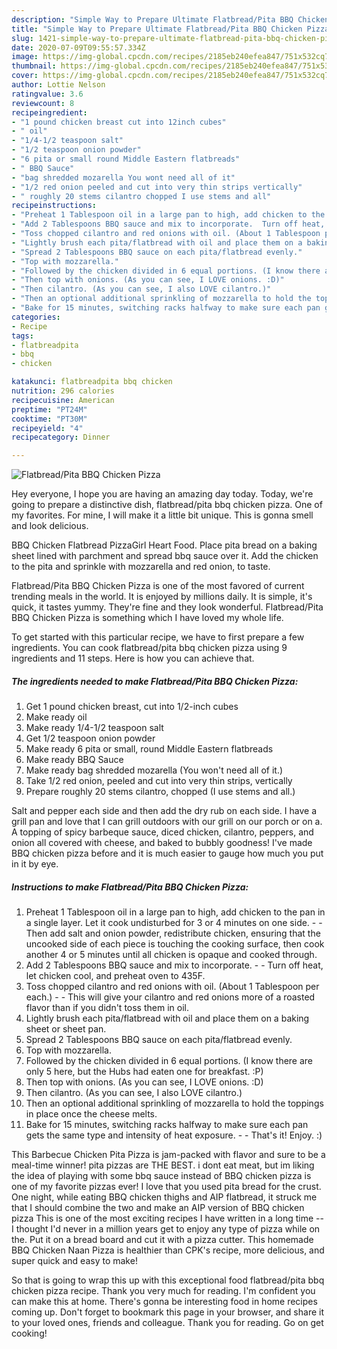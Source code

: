 ```yaml
---
description: "Simple Way to Prepare Ultimate Flatbread/Pita BBQ Chicken Pizza"
title: "Simple Way to Prepare Ultimate Flatbread/Pita BBQ Chicken Pizza"
slug: 1421-simple-way-to-prepare-ultimate-flatbread-pita-bbq-chicken-pizza
date: 2020-07-09T09:55:57.334Z
image: https://img-global.cpcdn.com/recipes/2185eb240efea847/751x532cq70/flatbreadpita-bbq-chicken-pizza-recipe-main-photo.jpg
thumbnail: https://img-global.cpcdn.com/recipes/2185eb240efea847/751x532cq70/flatbreadpita-bbq-chicken-pizza-recipe-main-photo.jpg
cover: https://img-global.cpcdn.com/recipes/2185eb240efea847/751x532cq70/flatbreadpita-bbq-chicken-pizza-recipe-main-photo.jpg
author: Lottie Nelson
ratingvalue: 3.6
reviewcount: 8
recipeingredient:
- "1 pound chicken breast cut into 12inch cubes"
- " oil"
- "1/4-1/2 teaspoon salt"
- "1/2 teaspoon onion powder"
- "6 pita or small round Middle Eastern flatbreads"
- " BBQ Sauce"
- "bag shredded mozarella You wont need all of it"
- "1/2 red onion peeled and cut into very thin strips vertically"
- " roughly 20 stems cilantro chopped I use stems and all"
recipeinstructions:
- "Preheat 1 Tablespoon oil in a large pan to high, add chicken to the pan in a single layer. Let it cook undisturbed for 3 or 4 minutes on one side.  Then add salt and onion powder, redistribute chicken, ensuring that the uncooked side of each piece is touching the cooking surface, then cook another 4 or 5 minutes until all chicken is opaque and cooked through."
- "Add 2 Tablespoons BBQ sauce and mix to incorporate.  Turn off heat, let chicken cool, and preheat oven to 435F."
- "Toss chopped cilantro and red onions with oil. (About 1 Tablespoon per each.)  This will give your cilantro and red onions more of a roasted flavor than if you didn&#39;t toss them in oil."
- "Lightly brush each pita/flatbread with oil and place them on a baking sheet or sheet pan."
- "Spread 2 Tablespoons BBQ sauce on each pita/flatbread evenly."
- "Top with mozzarella."
- "Followed by the chicken divided in 6 equal portions. (I know there are only 5 here, but the Hubs had eaten one for breakfast. :P)"
- "Then top with onions. (As you can see, I LOVE onions. :D)"
- "Then cilantro. (As you can see, I also LOVE cilantro.)"
- "Then an optional additional sprinkling of mozzarella to hold the toppings in place once the cheese melts."
- "Bake for 15 minutes, switching racks halfway to make sure each pan gets the same type and intensity of heat exposure.  That&#39;s it! Enjoy. :)"
categories:
- Recipe
tags:
- flatbreadpita
- bbq
- chicken

katakunci: flatbreadpita bbq chicken 
nutrition: 296 calories
recipecuisine: American
preptime: "PT24M"
cooktime: "PT30M"
recipeyield: "4"
recipecategory: Dinner

---
```



![Flatbread/Pita BBQ Chicken Pizza](https://img-global.cpcdn.com/recipes/2185eb240efea847/751x532cq70/flatbreadpita-bbq-chicken-pizza-recipe-main-photo.jpg)

Hey everyone, I hope you are having an amazing day today. Today, we're going to prepare a distinctive dish, flatbread/pita bbq chicken pizza. One of my favorites. For mine, I will make it a little bit unique. This is gonna smell and look delicious.

BBQ Chicken Flatbread PizzaGirl Heart Food. Place pita bread on a baking sheet lined with parchment and spread bbq sauce over it. Add the chicken to the pita and sprinkle with mozzarella and red onion, to taste.

Flatbread/Pita BBQ Chicken Pizza is one of the most favored of current trending meals in the world. It is enjoyed by millions daily. It is simple, it's quick, it tastes yummy. They're fine and they look wonderful. Flatbread/Pita BBQ Chicken Pizza is something which I have loved my whole life.


To get started with this particular recipe, we have to first prepare a few ingredients. You can cook flatbread/pita bbq chicken pizza using 9 ingredients and 11 steps. Here is how you can achieve that.

<!--inarticleads1-->

##### The ingredients needed to make Flatbread/Pita BBQ Chicken Pizza:

1. Get 1 pound chicken breast, cut into 1/2-inch cubes
1. Make ready  oil
1. Make ready 1/4-1/2 teaspoon salt
1. Get 1/2 teaspoon onion powder
1. Make ready 6 pita or small, round Middle Eastern flatbreads
1. Make ready  BBQ Sauce
1. Make ready bag shredded mozarella (You won&#39;t need all of it.)
1. Take 1/2 red onion, peeled and cut into very thin strips, vertically
1. Prepare  roughly 20 stems cilantro, chopped (I use stems and all.)


Salt and pepper each side and then add the dry rub on each side. I have a grill pan and love that I can grill outdoors with our grill on our porch or on a. A topping of spicy barbeque sauce, diced chicken, cilantro, peppers, and onion all covered with cheese, and baked to bubbly goodness! I&#39;ve made BBQ chicken pizza before and it is much easier to gauge how much you put in it by eye. 

<!--inarticleads2-->

##### Instructions to make Flatbread/Pita BBQ Chicken Pizza:

1. Preheat 1 Tablespoon oil in a large pan to high, add chicken to the pan in a single layer. Let it cook undisturbed for 3 or 4 minutes on one side. -  - Then add salt and onion powder, redistribute chicken, ensuring that the uncooked side of each piece is touching the cooking surface, then cook another 4 or 5 minutes until all chicken is opaque and cooked through.
1. Add 2 Tablespoons BBQ sauce and mix to incorporate. -  - Turn off heat, let chicken cool, and preheat oven to 435F.
1. Toss chopped cilantro and red onions with oil. (About 1 Tablespoon per each.) -  - This will give your cilantro and red onions more of a roasted flavor than if you didn&#39;t toss them in oil.
1. Lightly brush each pita/flatbread with oil and place them on a baking sheet or sheet pan.
1. Spread 2 Tablespoons BBQ sauce on each pita/flatbread evenly.
1. Top with mozzarella.
1. Followed by the chicken divided in 6 equal portions. (I know there are only 5 here, but the Hubs had eaten one for breakfast. :P)
1. Then top with onions. (As you can see, I LOVE onions. :D)
1. Then cilantro. (As you can see, I also LOVE cilantro.)
1. Then an optional additional sprinkling of mozzarella to hold the toppings in place once the cheese melts.
1. Bake for 15 minutes, switching racks halfway to make sure each pan gets the same type and intensity of heat exposure. -  - That&#39;s it! Enjoy. :)


This Barbecue Chicken Pita Pizza is jam-packed with flavor and sure to be a meal-time winner! pita pizzas are THE BEST. i dont eat meat, but im liking the idea of playing with some bbq sauce instead of BBQ chicken pizza is one of my favorite pizzas ever! I love that you used pita bread for the crust. One night, while eating BBQ chicken thighs and AIP flatbread, it struck me that I should combine the two and make an AIP version of BBQ chicken pizza This is one of the most exciting recipes I have written in a long time -- I thought I&#39;d never in a million years get to enjoy any type of pizza while on the. Put it on a bread board and cut it with a pizza cutter. This homemade BBQ Chicken Naan Pizza is healthier than CPK&#39;s recipe, more delicious, and super quick and easy to make! 

So that is going to wrap this up with this exceptional food flatbread/pita bbq chicken pizza recipe. Thank you very much for reading. I'm confident you can make this at home. There's gonna be interesting food in home recipes coming up. Don't forget to bookmark this page in your browser, and share it to your loved ones, friends and colleague. Thank you for reading. Go on get cooking!
